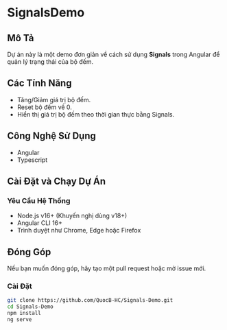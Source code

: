 # SignalsDemo

## Mô Tả
Dự án này là một demo đơn giản về cách sử dụng **Signals** trong Angular để quản lý trạng thái của bộ đếm.

## Các Tính Năng
- Tăng/Giảm giá trị bộ đếm.
- Reset bộ đếm về 0.
- Hiển thị giá trị bộ đếm theo thời gian thực bằng Signals.

## Công Nghệ Sử Dụng
- Angular
- Typescript

## Cài Đặt và Chạy Dự Án

### Yêu Cầu Hệ Thống
- Node.js v16+ (Khuyến nghị dùng v18+)
- Angular CLI 16+
- Trình duyệt như Chrome, Edge hoặc Firefox

## Đóng Góp
Nếu bạn muốn đóng góp, hãy tạo một pull request hoặc mở issue mới.

### Cài Đặt
```sh
git clone https://github.com/QuocB-HC/Signals-Demo.git
cd Signals-Demo
npm install
ng serve

